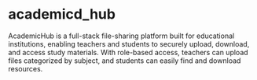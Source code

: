 # academicd_hub
AcademicHub is a full-stack file-sharing platform built for educational institutions, enabling teachers and students to securely upload, download, and access study materials. With role-based access, teachers can upload files categorized by subject, and students can easily find and download resources.
